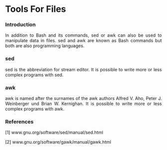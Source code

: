 # Tools For Files

### Introduction

<p align="justify">In addition to Bash and its commands, sed or awk can also be used to manipulate data in files. sed and awk are known as Bash commands but both are also programming languages.</p>

### sed

<p align="justify">sed is the abbreviation for stream editor. It is possible to write more or less complex programs with sed.</p>

### awk

<p align="justify">awk is named after the surnames of the awk authors Alfred V. Aho, Peter J. Weinberger und Brian W. Kernighan. 
It is possible to write more or less complex programs with awk.</p>

### References

[1] www&#8203;.gnu.org/software/sed/manual/sed.html

[2] www&#8203;.gnu.org/software/gawk/manual/gawk.html
